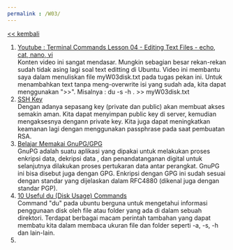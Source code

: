 ```yaml
---
permalink : /W03/
---
```

[<< kembali](../)

1. [Youtube : Terminal Commands Lesson 04 - Editing Text Files - echo, cat, nano, vi](https://www.youtube.com/watch?v=s2bsE7MJTQg)<br>
  Konten video ini sangat mendasar. Mungkin sebagian besar rekan-rekan sudah tidak asing lagi soal text editting di Ubuntu. Video ini membantu saya dalam menuliskan file myW03disk.txt pada tugas pekan ini. Untuk menambahkan text tanpa meng-overwrite isi yang sudah ada, kita dapat menggunakan ">>". Misalnya : du -s -h . >> myW03disk.txt
2. [SSH Key](https://www.codepolitan.com/cara-menyiapkan-ssh-key-di-ubuntu-5a38bfc829126)<br>
  Dengan adanya sepasang key (private dan public) akan membuat akses semakin aman. Kita dapat menyimpan public key di server, kemudian mengaksesnya dengann private key. Kita juga dapat meningkatkan keamanan lagi dengan menggunakan passphrase pada saat pembuatan RSA.
3. [Belajar Memakai GnuPG/GPG](https://medium.com/kode-dan-kodean/belajar-memakai-gnu-privacy-guard-gnupg-gpg-3944e19dba91)<br>
  GnuPG adalah suatu aplikasi yang dipakai untuk melakukan proses enkripsi data, dekripsi data , dan penandatanganan digital untuk selanjutnya dilakukan proses pertukaran data antar perangkat. GnuPG ini bisa disebut juga dengan GPG. Enkripsi dengan GPG ini sudah sesuai dengan standar yang dijelaskan dalam RFC4880 (dikenal juga dengan standar PGP).
4. [10 Useful du (Disk Usage) Commands](https://www.tecmint.com/check-linux-disk-usage-of-files-and-directories/)<br>
  Command "du" pada ubuntu berguna untuk mengetahui informasi penggunaan disk oleh file atau folder yang ada di dalam sebuah direktori. Terdapat berbagai macam perintah tambahan yang dapat membatu kita dalam membaca ukuran file dan folder seperti -a, -s, -h dan lain-lain.
5. 

